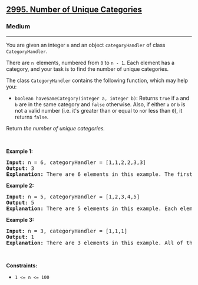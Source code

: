 <h2><a href="https://leetcode.com/problems/number-of-unique-categories">2995. Number of Unique Categories</a></h2><h3>Medium</h3><hr><p>You are given an integer <code>n</code> and an object <code>categoryHandler</code> of class <code>CategoryHandler</code>.</p>

<p>There are <code>n&nbsp;</code>elements, numbered from <code>0</code> to <code>n - 1</code>. Each element has a category, and your task is to find the number of unique categories.</p>

<p>The class <code>CategoryHandler</code> contains the following function, which may help you:</p>

<ul>
	<li><code>boolean haveSameCategory(integer a, integer b)</code>: Returns <code>true</code> if <code>a</code> and <code>b</code> are in the same category and <code>false</code> otherwise. Also, if either <code>a</code> or <code>b</code> is not a valid number (i.e. it&#39;s greater than or equal to <code>n</code>or less than <code>0</code>), it returns <code>false</code>.</li>
</ul>

<p>Return <em>the number of unique categories.</em></p>

<p>&nbsp;</p>
<p><strong class="example">Example 1:</strong></p>

<pre>
<strong>Input:</strong> n = 6, categoryHandler = [1,1,2,2,3,3]
<strong>Output:</strong> 3
<strong>Explanation:</strong> There are 6 elements in this example. The first two elements belong to category 1, the second two belong to category 2, and the last two elements belong to category 3. So there are 3 unique categories.
</pre>

<p><strong class="example">Example 2:</strong></p>

<pre>
<strong>Input:</strong> n = 5, categoryHandler = [1,2,3,4,5]
<strong>Output:</strong> 5
<strong>Explanation:</strong> There are 5 elements in this example. Each element belongs to a unique category. So there are 5 unique categories.
</pre>

<p><strong class="example">Example 3:</strong></p>

<pre>
<strong>Input:</strong> n = 3, categoryHandler = [1,1,1]
<strong>Output:</strong> 1
<strong>Explanation:</strong> There are 3 elements in this example. All of them belong to one category. So there is only 1 unique category.
</pre>

<p>&nbsp;</p>
<p><strong>Constraints:</strong></p>

<ul>
	<li><code>1 &lt;= n &lt;= 100</code></li>
</ul>
